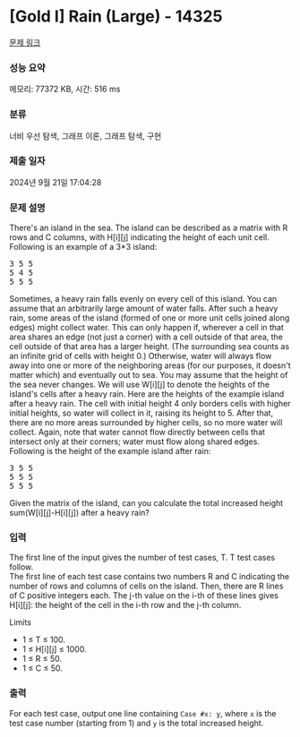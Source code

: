 # [Gold I] Rain (Large) - 14325 

[문제 링크](https://www.acmicpc.net/problem/14325) 

### 성능 요약

메모리: 77372 KB, 시간: 516 ms

### 분류

너비 우선 탐색, 그래프 이론, 그래프 탐색, 구현

### 제출 일자

2024년 9월 21일 17:04:28

### 문제 설명

<p>There's an island in the sea. The island can be described as a matrix with R rows and C columns, with H[i][j] indicating the height of each unit cell. Following is an example of a 3*3 island:</p>

<pre>3 5 5
5 4 5
5 5 5
</pre>

<p>Sometimes, a heavy rain falls evenly on every cell of this island. You can assume that an arbitrarily large amount of water falls. After such a heavy rain, some areas of the island (formed of one or more unit cells joined along edges) might collect water. This can only happen if, wherever a cell in that area shares an edge (not just a corner) with a cell outside of that area, the cell outside of that area has a larger height. (The surrounding sea counts as an infinite grid of cells with height 0.) Otherwise, water will always flow away into one or more of the neighboring areas (for our purposes, it doesn't matter which) and eventually out to sea. You may assume that the height of the sea never changes. We will use W[i][j] to denote the heights of the island's cells after a heavy rain. Here are the heights of the example island after a heavy rain. The cell with initial height 4 only borders cells with higher initial heights, so water will collect in it, raising its height to 5. After that, there are no more areas surrounded by higher cells, so no more water will collect. Again, note that water cannot flow directly between cells that intersect only at their corners; water must flow along shared edges.<br>
Following is the height of the example island after rain:</p>

<pre>3 5 5
5 5 5
5 5 5
</pre>

<p>Given the matrix of the island, can you calculate the total increased height sum(W[i][j]-H[i][j]) after a heavy rain?</p>

<ul>
</ul>

### 입력 

 <p>The first line of the input gives the number of test cases, T. T test cases follow.<br>
The first line of each test case contains two numbers R and C indicating the number of rows and columns of cells on the island. Then, there are R lines of C positive integers each. The j-th value on the i-th of these lines gives H[i][j]: the height of the cell in the i-th row and the j-th column.</p>

<p>Limits</p>

<ul>
	<li>1 ≤ T ≤ 100.</li>
	<li>1 ≤ H[i][j] ≤ 1000.</li>
	<li>1 ≤ R ≤ 50.</li>
	<li>1 ≤ C ≤ 50.</li>
</ul>

### 출력 

 <p>For each test case, output one line containing <code>Case #x: y</code>, where <code>x</code> is the test case number (starting from 1) and <code>y</code> is the total increased height.</p>


